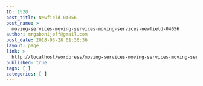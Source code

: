```yaml
---
ID: 1528
post_title: Newfield 04056
post_name: >
  moving-services-moving-services-moving-services-newfield-04056
author: mrgabonijeff@gmail.com
post_date: 2018-03-28 01:36:36
layout: page
link: >
  http://localhost/wordpress/moving-services-moving-services-moving-services-newfield-04056/
published: true
tags: [ ]
categories: [ ]
---
```

